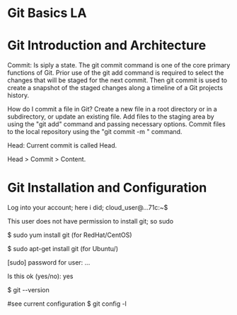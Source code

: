# Git Basics LA


# Git Introduction and Architecture

Commit: Is siply a state. The git commit command is one of the core primary functions of Git. Prior use of the git add command is required to select the changes that will be staged for the next commit. Then git commit is used to create a snapshot of the staged changes along a timeline of a Git projects history.


How do I commit a file in Git?
Create a new file in a root directory or in a subdirectory, or update an existing file. Add files to the staging area by using the "git add" command and passing necessary options. Commit files to the local repository using the "git commit -m <message>" command.
  
Head: Current commit is called Head. 

Head > Commit > Content.



# Git Installation and Configuration


Log into your account; here i did; 
cloud_user@...71c:~$ 

This user does not have permission to install git; so sudo

$ sudo yum install git (for RedHat/CentOS)

$ sudo apt-get install git (for Ubuntu/)

[sudo] password for user: ...

Is this ok (yes/no): yes


$ git --version

#see current configuration
$ git config -l























